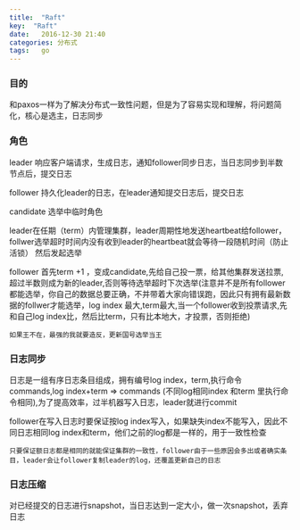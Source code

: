 ```yaml
---
title:  "Raft"
key:  "Raft"
date:   2016-12-30 21:40
categories: 分布式
tags:   go
---
```



### 目的

和paxos一样为了解决分布式一致性问题，但是为了容易实现和理解，将问题简化，核心是选主，日志同步

### 角色

leader   响应客户端请求，生成日志，通知follower同步日志，当日志同步到半数节点后，提交日志

follower  持久化leader的日志，在leader通知提交日志后，提交日志

candidate  选举中临时角色


leader在任期（term）内管理集群，leader周期性地发送heartbeat给follower，follwer选举超时时间内没有收到leader的heartbeat就会等待一段随机时间（防止活锁）
然后发起选举

follower 首先term +1 ，变成candidate,先给自己投一票，给其他集群发送拉票,超过半数则成为新的leader,否则等待选举超时下次选举(注意并不是所有follower都能选举，你自己的数据总要正确，不并带着大家向错误跑，因此只有拥有最新数据的follwer才能选举，log index 最大,term最大,当一个follower收到投票请求,先和自己log index比，然后比term，只有比本地大，才投票，否则拒绝)



    如果王不在，最强的我就要造反，更新国号选举当王


### 日志同步

日志是一组有序日志条目组成，拥有编号log index，term,执行命令commands,log index+term => commands (不同log相同index 和term 里执行命令相同),为了提高效率，过半机器写入日志，leader就进行commit

follower在写入日志时要保证按log index写入，如果缺失index不能写入，因此不同日志相同log index和term，他们之前的log都是一样的，用于一致性检查


    只要保证额日志都是相同的就能保证集群的一致性，follower由于一些原因会多出或者确实条目，leader会让follower复制leader的log，还覆盖更新自己的日志


### 日志压缩

对已经提交的日志进行snapshot，当日志达到一定大小，做一次snapshot，丢弃日志